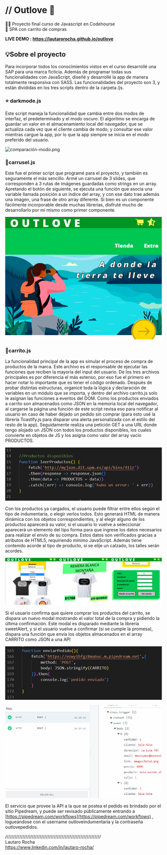 # // Outlove 🍃

🧑‍🎓 Proyecto final curso de Javascript en Codehourse  
🎁 SPA con carrito de compras 
 

<b> LIVE DEMO : https://lautarorocha.github.io/outlove </b>

## 💡Sobre el proyecto

Para incorporar todos los conocimientos vistos en el curso desarrollé una SAP para una marca ficticia. Además de programar todas sus funcionalidades con JavaScript, diseñé y desarrollé la app de manera totalmente responsiva con SASS. Las funcionalidades del proyecto son 3, y están divididas en los tres scripts dentro de la carpeta /js. 


### ⭐ darkmode.js

Este script maneja la funcionalidad que cambia entre dos modos de interfaz, el predeterminado y el modo oscuro. El algoritmo se encarga de guardar un valor en el almacenamiento  local del navegador, que se actualiza cada vez que el cliente cambia de modo; y consultar ese valor mientras cargue la app, por lo que la app siempre se inicia en el modo preferido del usuario.
    

![comparación-modo.png](https://s3.us-west-2.amazonaws.com/secure.notion-static.com/c9547158-a7ab-4cf5-8fe3-c4d5ee7ad0da/comparacin-modo.png?X-Amz-Algorithm=AWS4-HMAC-SHA256&X-Amz-Content-Sha256=UNSIGNED-PAYLOAD&X-Amz-Credential=AKIAT73L2G45EIPT3X45%2F20220727%2Fus-west-2%2Fs3%2Faws4_request&X-Amz-Date=20220727T185735Z&X-Amz-Expires=86400&X-Amz-Signature=9b8fd98a1888c3e82d60d5a08f62396b5d25f393b90bd7e0c7af93d3880e3e99&X-Amz-SignedHeaders=host&response-content-disposition=filename%20%3D%22comparaci%25C3%25B3n-modo.png%22&x-id=GetObject)

### 🎠carrusel.js

Este fue el primer script que programé para el proyecto, y también es seguramente el más sencillo. Armé un carrusel de 3 slides, que corresponden a 3 rutas de imágenes guardadas como strings en un array. Apretando el botón de siguiente, se ejecuta una función que asocia una variable llamada posición a un índice del array, y con ese dato trae además una imagen, una frase de otro array diferente. 
     Si bien es un componente fácilmente incorporable desde muchas librerías, disfruté mucho de desarrollarlo por mí mismo como primer componente.

![Screenshot_4.png](https://github.com/lautaroRocha/outlove/blob/master/screenshots/Screenshot_4.png?raw=true)


### 🛒carrito.js

La funcionalidad principal de la app es simular el proceso de compra de productos de la marca. Este archivo es el responsable de ejecutar las funciones que reciben la mayoría del input del usuario. De los tres archivos principales es por diferencia el más extenso, por eso fue el  primero en hacer notar lo importante que es tener el código ordenado. Después de probar distintas estructuras, organicé toda la lógica y declaración de variables en un módulo que se importa, y dentro del archivo carrito.js solo le asignan las funciones a eventos del DOM.
     Como los productos enviados a carrito son almacenados como JSON en la memoria local del navegador, al cargarse la página una función de este script revisa eso para notificar al usuario en caso de haber dejado un pedido sin comprar (para esto usé la librería Toastify.js para disparar una alerta personalizada con el estilo del resto de la app). Seguidamente realiza una petición GET a una URL donde tengo alojado un JSON con todos los productos disponibles, los cuales convierte en objetos de JS y los asigna como valor del array vacío PRODUCTOS.

![Screenshot_4.png](https://github.com/lautaroRocha/outlove/blob/master/screenshots/Screenshot_5.png?raw=true)

 

Con los productos ya cargados, el usuario puede filtrar entre ellos según el tipo de indumentaria, o elegir verlos todos. Esto generará HTML de manera dinámica con los objetos correspondientes, y al elegir alguno de los productos aparecerá su valor, si el usuario lo vuelve a seleccionar aparecerá un elemento del tipo forma para que ingrese los datos necesarios para realizar el envío de su compra. Estos datos son verificados gracias a atributos de HTML5, requiriendo mínimo JavaScript. Además tiene contenido acorde al tipo de producto, si se elije un calzado, los talles serán acordes.

![Screenshot_6.png](https://github.com/lautaroRocha/outlove/blob/master/screenshots/Screenshot_6.png?raw=true)

Si el usuario confirma que quiere comprar los productos del carrito, se dispara un nuevo modal mostrando el valor total de la compra y pidiendo la última confirmación. Este modal es disparado mediante la librería sweetAlert, y si el usuario vuelve a confirmar (si se cumple la promesa), dispara una función que envía los objetos almacenados en el array CARRITO como JSON a una API

![Screenshot_11.png](https://github.com/lautaroRocha/outlove/blob/master/screenshots/Screenshot_11.png?raw=true)

![Screenshot_12.png](https://github.com/lautaroRocha/outlove/blob/master/screenshots/Screenshot_12.png?raw=true)
 

El servicio que provee la API a la que se postea el pedido es brindado por el sitio Pipedream, y puede ser revisado públicamente entrando a [https://pipedream.com/workflows](https://pipedream.com/workflows) ,  logueándose con el username outloveindumentaria y la contraseña outlovepedidos.

 /////////////////////////////////////////////////////////////<br>
 Lautaro Rocha<br>
 https://www.linkedin.com/in/lautaro-rocha/
